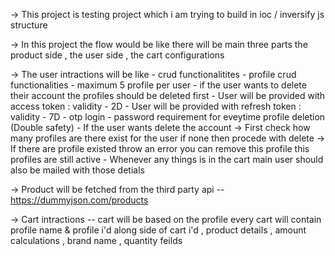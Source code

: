 -> This project is testing project which i am trying to build in ioc / inversify js structure 

-> In this project the flow would be like there will be main three parts the product side , the user side , the cart configurations 

-> The user intractions will be like 
    - crud functionalitites 
    - profile crud functionalities 
    - maximum 5 profile per user 
    - if the user wants to delete their account the profiles should be deleted first 
    - User will be provided with access token : validity - 2D
    - User will be provided with refresh token : validity - 7D
    - otp login 
    - password requirement for eveytime profile deletion (Double safety)
    - If the user wants delete the account 
            -> First check how many profiles are there exist for the user if none then procede with delete 
            -> If there are profile existed throw an error you can remove this profile this profiles are still
            active 
    - Whenever any things is in the cart main user should also be mailed with those detials 

-> Product will be fetched from the third party api 
   -- https://dummyjson.com/products

-> Cart intractions 
  -- cart will be based on the profile every cart will contain profile name & profile i'd along side of cart i'd , product details , amount calculations , brand name , quantity feilds 